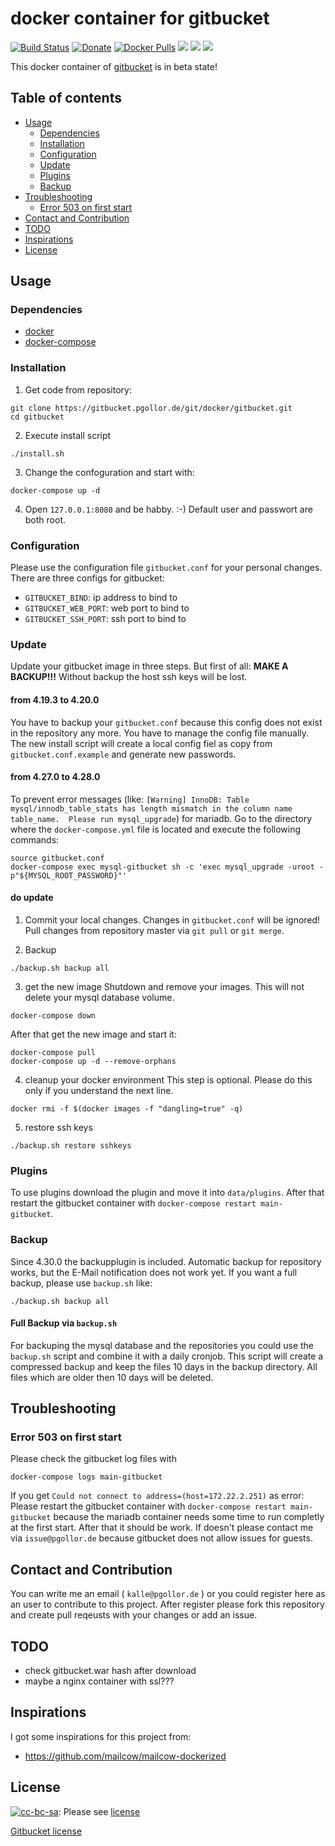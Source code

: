 # docker container for gitbucket

[![Build Status](https://jenkins.pgollor.de/job/gitbucket-docker-master/badge/icon)](https://jenkins.pgollor.de/job/gitbucket-docker-master/)
[![Donate](https://img.shields.io/badge/Donate-PayPal-green.svg)](https://paypal.me/pgollor)
[![Docker Pulls](https://img.shields.io/docker/pulls/pgollor/gitbucket.svg)](https://hub.docker.com/r/pgollor/gitbucket/)
[![](https://images.microbadger.com/badges/image/pgollor/gitbucket.svg)](https://microbadger.com/images/pgollor/gitbucket "Get your own image badge on microbadger.com")
[![](https://images.microbadger.com/badges/version/pgollor/gitbucket.svg)](https://microbadger.com/images/pgollor/gitbucket "Get your own version badge on microbadger.com")
![](https://img.shields.io/github/tag-date/gitbucket/gitbucket.svg?label=gitbucket%20latest)

This docker container of [gitbucket](https://github.com/gitbucket/gitbucket.git) is in beta state!


## Table of contents 

  - [Usage](#usage)
    - [Dependencies](#dependencies)
    - [Installation](#installation)
    - [Configuration](#configuration)
    - [Update](#update)
    - [Plugins](#plugins)
    - [Backup](#backup)
  - [Troubleshooting](#troubleshooting)
    - [Error 503 on first start](#error-503-on-first-start)
  - [Contact and Contribution](#contact-and-contribution)
  - [TODO](#todo)
  - [Inspirations](#inspirations)
  - [License](#license)
  

## Usage

### Dependencies
- [docker](https://docs.docker.com/engine/installation/)
- [docker-compose](https://docs.docker.com/compose/install/)


### Installation

1. Get code from repository:
```
git clone https://gitbucket.pgollor.de/git/docker/gitbucket.git
cd gitbucket
```

2. Execute install script
```
./install.sh
```

3. Change the confoguration and start with:
```
docker-compose up -d
```

4. Open `127.0.0.1:8080` and be habby. :-)
Default user and passwort are both root.


### Configuration
Please use the configuration file `gitbucket.conf` for your personal changes.
There are three configs for gitbucket:
- `GITBUCKET_BIND`: ip address to bind to
- `GITBUCKET_WEB_PORT`: web port to bind to
- `GITBUCKET_SSH_PORT`: ssh port to bind to


### Update
Update your gitbucket image in three steps.
But first of all: **MAKE A BACKUP!!!**
Without backup the host ssh keys will be lost.

#### from 4.19.3 to 4.20.0
You have to backup your `gitbucket.conf` because this config does not exist in the repository any more.
You have to manage the config file manually.
The new install script will create a local config fiel as copy from `gitbucket.conf.example` and generate new passwords.

#### from 4.27.0 to 4.28.0

To prevent error messages (like: `[Warning] InnoDB: Table mysql/innodb_table_stats has length mismatch in the column name table_name.  Please run mysql_upgrade`) for mariadb.
Go to the directory where the `docker-compose.yml` file is located and execute the following commands:

```
source gitbucket.conf
docker-compose exec mysql-gitbucket sh -c 'exec mysql_upgrade -uroot -p"${MYSQL_ROOT_PASSWORD}"'
```

#### do update

1. Commit your local changes. Changes in `gitbucket.conf` will be ignored! Pull changes from repository master via `git pull` or `git merge`.

2. Backup
```
./backup.sh backup all
```

3. get the new image
Shutdown and remove your images. This will not delete your mysql database volume.
```
docker-compose down
```
After that get the new image and start it:
```
docker-compose pull
docker-compose up -d --remove-orphans
```

4. cleanup your docker environment
This step is optional. Please do this only if you understand the next line.
```
docker rmi -f $(docker images -f "dangling=true" -q)
```

5. restore ssh keys
```
./backup.sh restore sshkeys
```


### Plugins
To use plugins download the plugin and move it into `data/plugins`.
After that restart the gitbucket container with `docker-compose restart main-gitbucket`.


### Backup

Since 4.30.0 the backupplugin is included.
Automatic backup for repository works, but the E-Mail notification does not work yet.
If you want a full backup, please use `backup.sh` like:

```
./backup.sh backup all
```

#### Full Backup via `backup.sh`
For backuping the mysql database and the repositories you could use the `backup.sh` script and combine it with a daily cronjob.
This script will create a compressed backup and keep the files 10 days in the backup directory.
All files which are older then 10 days will be deleted.


## Troubleshooting

### Error 503 on first start
Please check the gitbucket log files with
```
docker-compose logs main-gitbucket
```
If you get `Could not connect to address=(host=172.22.2.251)` as error:
Please restart the gitbucket container with `docker-compose restart main-gitbucket` because the mariadb container needs some time to run completly at the first start.
After that it should be work.
If doesn't please contact me via `issue@pgollor.de` because gitbucket does not allow issues for guests.


## Contact and Contribution
You can write me an email ( `kalle@pgollor.de` ) or you could register here as an user to contribute to this project.
After register please fork this repository and create pull reqeusts with your changes or add an issue.


## TODO
- check gitbucket.war hash after download
- maybe a nginx container with ssl???


## Inspirations
I got some inspirations for this project from:
- https://github.com/mailcow/mailcow-dockerized


## License
[![cc-bc-sa](https://i.creativecommons.org/l/by-sa/4.0/88x31.png)](http://creativecommons.org/licenses/by-sa/4.0/): Please see [license](LICENSE.md)

[Gitbucket license](https://github.com/gitbucket/gitbucket/blob/master/LICENSE)
